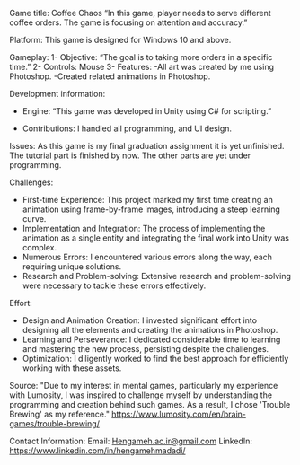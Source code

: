 Game title: Coffee Chaos
“In this game, player needs to serve different coffee orders. The game is focusing on attention and accuracy.” 

Platform:
 This game is designed for Windows 10 and above. 

Gameplay:
 1- Objective:
“The goal is to taking more orders in a specific time.”
2- Controls:
Mouse
3- Features:
  -All art was created by me using Photoshop.
  -Created related animations in Photoshop.
  
Development information:
 - Engine:
  “This game was developed in Unity using C# for scripting.”

 - Contributions:
  I handled all programming, and UI design.

Issues: 
  As this game is my final graduation assignment it is yet unfinished. The tutorial part is finished by now. The other parts are yet under programming.   

Challenges: 
 - First-time Experience: This project marked my first time creating an animation using frame-by-frame images, introducing a steep learning curve. 
 - Implementation and Integration: The process of implementing the animation as a single entity and integrating the final work into Unity was complex. 
 - Numerous Errors: I encountered various errors along the way, each requiring unique solutions. 
 - Research and Problem-solving: Extensive research and problem-solving were necessary to tackle these errors effectively. 

Effort:
 - Design and Animation Creation: I invested significant effort into designing all the elements and creating the animations in Photoshop. 
 - Learning and Perseverance: I dedicated considerable time to learning and mastering the new process, persisting despite the challenges. 
 - Optimization: I diligently worked to find the best approach for efficiently working with these assets. 

Source:
"Due to my interest in mental games, particularly my experience with Lumosity, I was inspired to challenge myself by understanding the programming and creation behind such games. As a result, I chose 'Trouble Brewing' as my reference." 
https://www.lumosity.com/en/brain-games/trouble-brewing/


Contact Information:
Email: Hengameh.ac.ir@gmail.com 
LinkedIn: https://www.linkedin.com/in/hengamehmadadi/
